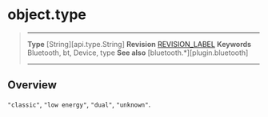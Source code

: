 # object.type

> --------------------- ------------------------------------------------------------------------------------------
> __Type__              [String][api.type.String]
> __Revision__          [REVISION_LABEL](REVISION_URL)
> __Keywords__          Bluetooth, bt, Device, type
> __See also__          [bluetooth.*][plugin.bluetooth]
> --------------------- ------------------------------------------------------------------------------------------

## Overview

`"classic"`, `"low energy"`, `"dual"`, `"unknown"`.